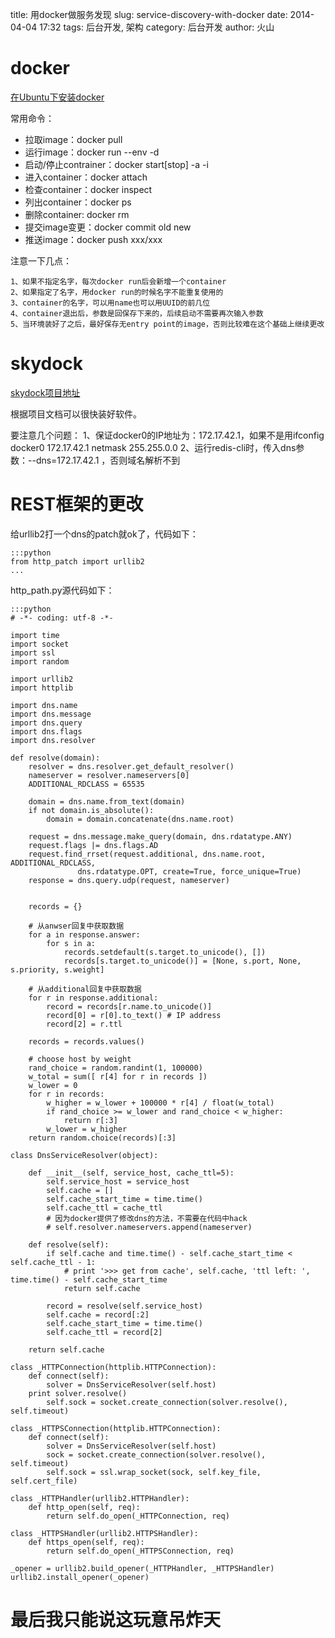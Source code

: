 title: 用docker做服务发现
slug: service-discovery-with-docker
date: 2014-04-04 17:32
tags: 后台开发, 架构
category: 后台开发
author: 火山

# docker

[在Ubuntu下安装docker](http://docs.docker.io/en/latest/installation/ubuntulinux/)

常用命令：

 - 拉取image：docker pull
 - 运行image：docker run --env -d 
 - 启动/停止contrainer：docker start[stop] -a -i
 - 进入container：docker attach 
 - 检查container：docker inspect
 - 列出container：docker ps
 - 删除container: docker rm
 - 提交image变更：docker commit old new
 - 推送image：docker push xxx/xxx

注意一下几点：
	
	1、如果不指定名字，每次docker run后会新增一个container
	2、如果指定了名字，用docker run的时候名字不能重复使用的
	3、container的名字，可以用name也可以用UUID的前几位
	4、container退出后，参数是回保存下来的，后续启动不需要再次输入参数
	5、当环境装好了之后，最好保存无entry point的image，否则比较难在这个基础上继续更改

# skydock

[skydock项目地址](https://github.com/crosbymichael/skydock)

根据项目文档可以很快装好软件。

要注意几个问题：
1、保证docker0的IP地址为：172.17.42.1，如果不是用ifconfig docker0 172.17.42.1 netmask 255.255.0.0
2、运行redis-cli时，传入dns参数：--dns=172.17.42.1 ，否则域名解析不到

# REST框架的更改

给urllib2打一个dns的patch就ok了，代码如下：

	:::python
	from http_patch import urllib2
	...
	
http_path.py源代码如下：

    :::python
	# -*- coding: utf-8 -*-

    import time
    import socket
    import ssl
    import random

    import urllib2
    import httplib

    import dns.name
    import dns.message
    import dns.query
    import dns.flags
    import dns.resolver

    def resolve(domain):
        resolver = dns.resolver.get_default_resolver()
        nameserver = resolver.nameservers[0]
        ADDITIONAL_RDCLASS = 65535

        domain = dns.name.from_text(domain)
        if not domain.is_absolute():
            domain = domain.concatenate(dns.name.root)

        request = dns.message.make_query(domain, dns.rdatatype.ANY)
        request.flags |= dns.flags.AD
        request.find_rrset(request.additional, dns.name.root, ADDITIONAL_RDCLASS,
                   dns.rdatatype.OPT, create=True, force_unique=True)
        response = dns.query.udp(request, nameserver)


        records = {}

        # 从anwser回复中获取数据
        for a in response.answer:
            for s in a:
                records.setdefault(s.target.to_unicode(), [])
                records[s.target.to_unicode()] = [None, s.port, None, s.priority, s.weight]

        # 从additional回复中获取数据
        for r in response.additional:
            record = records[r.name.to_unicode()]
            record[0] = r[0].to_text() # IP address
            record[2] = r.ttl

        records = records.values()

        # choose host by weight
        rand_choice = random.randint(1, 100000)
        w_total = sum([ r[4] for r in records ])
        w_lower = 0
        for r in records:
            w_higher = w_lower + 100000 * r[4] / float(w_total)
            if rand_choice >= w_lower and rand_choice < w_higher:
                return r[:3]
            w_lower = w_higher
        return random.choice(records)[:3]

    class DnsServiceResolver(object):

        def __init__(self, service_host, cache_ttl=5):
            self.service_host = service_host
            self.cache = []
            self.cache_start_time = time.time()
            self.cache_ttl = cache_ttl
            # 因为docker提供了修改dns的方法，不需要在代码中hack
            # self.resolver.nameservers.append(nameserver)

        def resolve(self):
            if self.cache and time.time() - self.cache_start_time < self.cache_ttl - 1:
                # print '>>> get from cache', self.cache, 'ttl left: ', time.time() - self.cache_start_time
                return self.cache

            record = resolve(self.service_host)
            self.cache = record[:2]
            self.cache_start_time = time.time()
            self.cache_ttl = record[2]

    	return self.cache

    class _HTTPConnection(httplib.HTTPConnection):
        def connect(self):
            solver = DnsServiceResolver(self.host)
    	print solver.resolve()
            self.sock = socket.create_connection(solver.resolve(), self.timeout)

    class _HTTPSConnection(httplib.HTTPConnection):
        def connect(self):
            solver = DnsServiceResolver(self.host)
            sock = socket.create_connection(solver.resolve(), self.timeout)
            self.sock = ssl.wrap_socket(sock, self.key_file, self.cert_file)

    class _HTTPHandler(urllib2.HTTPHandler):
        def http_open(self, req):
            return self.do_open(_HTTPConnection, req)

    class _HTTPSHandler(urllib2.HTTPSHandler):
        def https_open(self, req):
            return self.do_open(_HTTPSConnection, req)

    _opener = urllib2.build_opener(_HTTPHandler, _HTTPSHandler)
    urllib2.install_opener(_opener)

# 最后我只能说这玩意吊炸天
